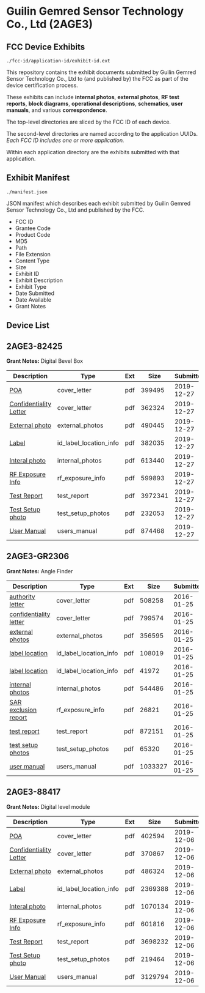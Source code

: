 # Guilin Gemred Sensor Technology Co., Ltd (2AGE3)
## FCC Device Exhibits

```
./fcc-id/application-id/exhibit-id.ext
```

This repository contains the exhibit documents submitted by Guilin Gemred Sensor Technology Co., Ltd to (and published by) the FCC as part of the device certification process.

These exhibits can include **internal photos**, **external photos**, **RF test reports**, **block diagrams**, **operational descriptions**, **schematics**, **user manuals**, and various **correspondence**.

The top-level directories are sliced by the FCC ID of each device.

The second-level directories are named according to the application UUIDs. *Each FCC ID includes one or more application.*

Within each application directory are the exhibits submitted with that application. 

## Exhibit Manifest

```
./manifest.json
```

JSON manifest which describes each exhibit submitted by Guilin Gemred Sensor Technology Co., Ltd and published by the FCC.

- FCC ID
- Grantee Code
- Product Code
- MD5
- Path
- File Extension
- Content Type
- Size
- Exhibit ID
- Exhibit Description
- Exhibit Type
- Date Submitted
- Date Available
- Grant Notes

## Device List
## 2AGE3-82425
**Grant Notes:** Digital Bevel Box

| Description | Type | Ext | Size | Submitted | Available |
| ----------- | ---- | --- | ---- | --------- | --------- |
| [POA](2AGE3-82425/0ca2352e4a903fc2d69cbd75c0977e6d/4568122.pdf) | cover_letter | pdf | 399495 | 2019-12-27 | 2019-12-27 |
| [Confidentiality Letter](2AGE3-82425/0ca2352e4a903fc2d69cbd75c0977e6d/4568123.pdf) | cover_letter | pdf | 362324 | 2019-12-27 | 2019-12-27 |
| [External photo](2AGE3-82425/0ca2352e4a903fc2d69cbd75c0977e6d/4568126.pdf) | external_photos | pdf | 490445 | 2019-12-27 | 2019-12-27 |
| [Label](2AGE3-82425/0ca2352e4a903fc2d69cbd75c0977e6d/4568124.pdf) | id_label_location_info | pdf | 382035 | 2019-12-27 | 2019-12-27 |
| [Interal photo](2AGE3-82425/0ca2352e4a903fc2d69cbd75c0977e6d/4568127.pdf) | internal_photos | pdf | 613440 | 2019-12-27 | 2019-12-27 |
| [RF Exposure Info](2AGE3-82425/0ca2352e4a903fc2d69cbd75c0977e6d/4568134.pdf) | rf_exposure_info | pdf | 599893 | 2019-12-27 | 2019-12-27 |
| [Test Report](2AGE3-82425/0ca2352e4a903fc2d69cbd75c0977e6d/4568133.pdf) | test_report | pdf | 3972341 | 2019-12-27 | 2019-12-27 |
| [Test Setup photo](2AGE3-82425/0ca2352e4a903fc2d69cbd75c0977e6d/4568128.pdf) | test_setup_photos | pdf | 232053 | 2019-12-27 | 2019-12-27 |
| [User Manual](2AGE3-82425/0ca2352e4a903fc2d69cbd75c0977e6d/4568125.pdf) | users_manual | pdf | 874468 | 2019-12-27 | 2019-12-27 |
## 2AGE3-GR2306
**Grant Notes:** Angle Finder

| Description | Type | Ext | Size | Submitted | Available |
| ----------- | ---- | --- | ---- | --------- | --------- |
| [authority letter](2AGE3-GR2306/afe64e1d003f57d0673fa01c6392749a/2883146.pdf) | cover_letter | pdf | 508258 | 2016-01-25 | 2016-01-25 |
| [confidentiality letter](2AGE3-GR2306/afe64e1d003f57d0673fa01c6392749a/2883147.pdf) | cover_letter | pdf | 799574 | 2016-01-25 | 2016-01-25 |
| [external photos](2AGE3-GR2306/afe64e1d003f57d0673fa01c6392749a/2882878.pdf) | external_photos | pdf | 356595 | 2016-01-25 | 2016-01-25 |
| [label location](2AGE3-GR2306/afe64e1d003f57d0673fa01c6392749a/2882879.pdf) | id_label_location_info | pdf | 108019 | 2016-01-25 | 2016-01-25 |
| [label location](2AGE3-GR2306/afe64e1d003f57d0673fa01c6392749a/2882880.pdf) | id_label_location_info | pdf | 41972 | 2016-01-25 | 2016-01-25 |
| [internal photos](2AGE3-GR2306/afe64e1d003f57d0673fa01c6392749a/2882881.pdf) | internal_photos | pdf | 544486 | 2016-01-25 | 2016-01-25 |
| [SAR exclusion report](2AGE3-GR2306/afe64e1d003f57d0673fa01c6392749a/2882876.pdf) | rf_exposure_info | pdf | 26821 | 2016-01-25 | 2016-01-25 |
| [test report](2AGE3-GR2306/afe64e1d003f57d0673fa01c6392749a/2882877.pdf) | test_report | pdf | 872151 | 2016-01-25 | 2016-01-25 |
| [test setup photos](2AGE3-GR2306/afe64e1d003f57d0673fa01c6392749a/2882882.pdf) | test_setup_photos | pdf | 65320 | 2016-01-25 | 2016-01-25 |
| [user manual](2AGE3-GR2306/afe64e1d003f57d0673fa01c6392749a/2882883.pdf) | users_manual | pdf | 1033327 | 2016-01-25 | 2016-01-25 |
## 2AGE3-88417
**Grant Notes:** Digital level module

| Description | Type | Ext | Size | Submitted | Available |
| ----------- | ---- | --- | ---- | --------- | --------- |
| [POA](2AGE3-88417/ef3949724874a2307f6a63937c1fc1c2/4541530.pdf) | cover_letter | pdf | 402594 | 2019-12-06 | 2019-12-06 |
| [Confidentiality Letter](2AGE3-88417/ef3949724874a2307f6a63937c1fc1c2/4541531.pdf) | cover_letter | pdf | 370867 | 2019-12-06 | 2019-12-06 |
| [External photo](2AGE3-88417/ef3949724874a2307f6a63937c1fc1c2/4541534.pdf) | external_photos | pdf | 486324 | 2019-12-06 | 2019-12-06 |
| [Label](2AGE3-88417/ef3949724874a2307f6a63937c1fc1c2/4541532.pdf) | id_label_location_info | pdf | 2369388 | 2019-12-06 | 2019-12-06 |
| [Interal photo](2AGE3-88417/ef3949724874a2307f6a63937c1fc1c2/4541535.pdf) | internal_photos | pdf | 1070134 | 2019-12-06 | 2019-12-06 |
| [RF Exposure Info](2AGE3-88417/ef3949724874a2307f6a63937c1fc1c2/4541541.pdf) | rf_exposure_info | pdf | 601816 | 2019-12-06 | 2019-12-06 |
| [Test Report](2AGE3-88417/ef3949724874a2307f6a63937c1fc1c2/4541540.pdf) | test_report | pdf | 3698232 | 2019-12-06 | 2019-12-06 |
| [Test Setup photo](2AGE3-88417/ef3949724874a2307f6a63937c1fc1c2/4541536.pdf) | test_setup_photos | pdf | 219464 | 2019-12-06 | 2019-12-06 |
| [User Manual](2AGE3-88417/ef3949724874a2307f6a63937c1fc1c2/4541533.pdf) | users_manual | pdf | 3129794 | 2019-12-06 | 2019-12-06 |
